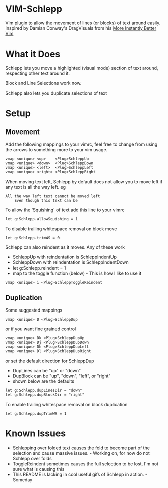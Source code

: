 VIM-Schlepp
===========
Vim plugin to allow the movement of lines (or blocks) of text around easily.
Inspired by Damian Conway's DragVisuals from his
[More Instantly Better Vim](http://programming.oreilly.com/2013/10/more-instantly-better-vim.html)

What it Does
============
Schlepp lets you move a highlighted (visual mode) section of text around,
respecting other text around it.

Block and Line Selections work now.

Schlepp also lets you duplicate selections of text

Setup
=====

Movement
--------
Add the following mappings to your vimrc, feel free to change from using the
arrows to something more to your vim usage.

```vimscript
vmap <unique> <up>    <Plug>SchleppUp
vmap <unique> <down>  <Plug>SchleppDown
vmap <unique> <left>  <Plug>SchleppLeft
vmap <unique> <right> <Plug>SchleppRight
```

When moving text left, Schlepp by default does not allow you to move left if any
text is all the way left. eg
```text
All the way left text cannot be moved left
    Even though this text can be
```
To allow the 'Squishing' of text add this line to your vimrc
```vimscript
let g:Schlepp.allowSquishing = 1
```

To disable trailing whitespace removal on block move
```vimscript
let g:Schlepp.trimWS = 0
```

Schlepp can also reindent as it moves. Any of these work
* SchleppUp with reindentation is SchleppIndentUp
* SchleppDown with reindentation is SchleppIndentDown
* let g:Schlepp.reindent = 1
* map to the toggle function (below) - This is how I like to use it
```vimscript
vmap <unique> i <Plug>SchleppToggleReindent
```

Duplication
-----------
Some suggested mappings
```vimscript
vmap <unique> D <Plug>SchleppDup
```
or if you want fine grained control
```vimscript
vmap <unique> Dk <Plug>SchleppDupUp
vmap <unique> Dj <Plug>SchleppDupDown
vmap <unique> Dh <Plug>SchleppDupLeft
vmap <unique> Dl <Plug>SchleppDupRight
```
or set the default direction for SchleppDup
* DupLines can be "up" or "down"
* DupBlock can be "up", "down", "left", or "right"
* shown below are the defaults
```vimscript
let g:Schlepp.dupLinesDir = "down"
let g:Schlepp.dupBlockDir = "right"
```

To enable trailing whitespace removal on block duplication
```vimscript
let g:Schlepp.dupTrimWS = 1
```

Known Issues
============
* Schlepping over folded text causes the fold to become part of the selection
  and cause massive issues. - Working on, for now do not Schlepp over folds
* ToggleReindent sometimes causes the full selection to be lost, I'm not sure
  what is causing this
* This README is lacking in cool useful gifs of Schlepp in action. - Someday
